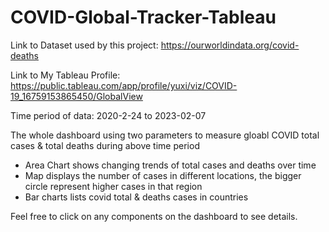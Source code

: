 # COVID-Global-Tracker-Tableau

Link to Dataset used by this project: https://ourworldindata.org/covid-deaths

Link to My Tableau Profile: https://public.tableau.com/app/profile/yuxi/viz/COVID-19_16759153865450/GlobalView

Time period of data: 2020-2-24 to 2023-02-07

The whole dashboard using two parameters to measure gloabl COVID total cases & total deaths during above time period

- Area Chart shows changing trends of total cases and deaths over time
- Map displays the number of cases in different locations, the bigger circle represent higher cases in that region
- Bar charts lists covid total & deaths cases in countries

Feel free to click on any components on the dashboard to see details.
